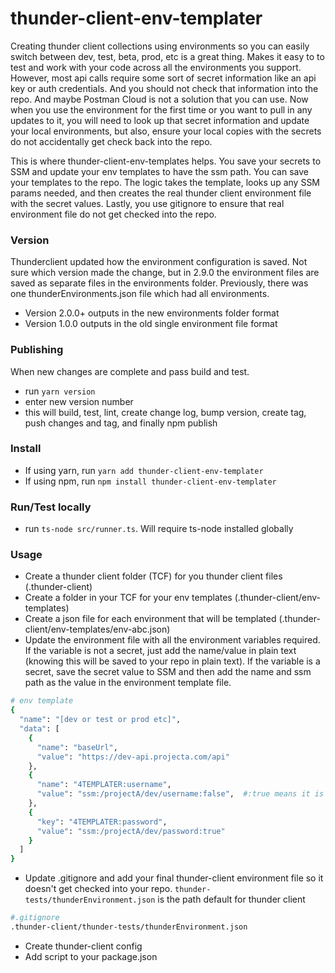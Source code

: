# thunder-client-env-templater

Creating thunder client collections using environments so you can easily switch between dev, test, beta, prod, etc is a great thing. Makes it easy to to test and work with your code across all the environments you support. However, most api calls require some sort of secret information like an api key or auth credentials. And you should not check that information into the repo. And maybe Postman Cloud is not a solution that you can use. Now when you use the environment for the first time or you want to pull in any updates to it, you will need to look up that secret information and update your local environments, but also, ensure your local copies with the secrets do not accidentally get check back into the repo.

This is where thunder-client-env-templates helps. You save your secrets to SSM and update your env templates to have the ssm path. You can save your templates to the repo. The logic takes the template, looks up any SSM params needed, and then creates the real thunder client environment file with the secret values. Lastly, you use gitignore to ensure that real environment file do not get checked into the repo.

### Version

Thunderclient updated how the environment configuration is saved. Not sure which version made the change, but in 2.9.0 the environment files are saved as separate files in the environments folder. Previously, there was one thunderEnvironments.json file which had all environments.

- Version 2.0.0+ outputs in the new environments folder format
- Version 1.0.0 outputs in the old single environment file format

### Publishing

When new changes are complete and pass build and test.

- run `yarn version`
- enter new version number
- this will build, test, lint, create change log, bump version, create tag, push changes and tag, and finally npm publish

### Install

- If using yarn, run `yarn add thunder-client-env-templater`
- If using npm, run `npm install thunder-client-env-templater`

### Run/Test locally

- run `ts-node src/runner.ts`. Will require ts-node installed globally

### Usage

- Create a thunder client folder (TCF) for you thunder client files (.thunder-client)
- Create a folder in your TCF for your env templates (.thunder-client/env-templates)
- Create a json file for each environment that will be templated (.thunder-client/env-templates/env-abc.json)
- Update the environment file with all the environment variables required. If the variable is not a secret, just add the name/value in plain text (knowing this will be saved to your repo in plain text). If the variable is a secret, save the secret value to SSM and then add the name and ssm path as the value in the environment template file.

```bash
# env template
{
  "name": "[dev or test or prod etc]",
  "data": [
    {
      "name": "baseUrl",
      "value": "https://dev-api.projecta.com/api"
    },
    {
      "name": "4TEMPLATER:username",
      "value": "ssm:/projectA/dev/username:false",  #:true means it is encrypted ssm value; :false means it is not encrypted
    },
    {
      "key": "4TEMPLATER:password",
      "value": "ssm:/projectA/dev/password:true"
    }
  ]
}

```

- Update .gitignore and add your final thunder-client environment file so it doesn't get checked into your repo. `thunder-tests/thunderEnvironment.json` is the path default for thunder client

```bash
#.gitignore
.thunder-client/thunder-tests/thunderEnvironment.json
```

- Create thunder-client config
- Add script to your package.json
